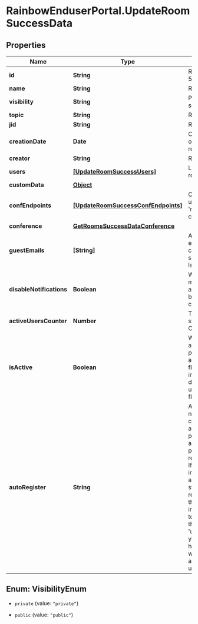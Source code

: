 # RainbowEnduserPortal.UpdateRoomSuccessData

## Properties

Name | Type | Description | Notes
------------ | ------------- | ------------- | -------------
**id** | **String** | Room unique identifier (like 56d0277a0261b53142a5cab5) | 
**name** | **String** | Room name. | 
**visibility** | **String** | Public/private group visibility for search | 
**topic** | **String** | Room topic | 
**jid** | **String** | Room MUC JID | 
**creationDate** | **Date** | Creation date of the room (read only, set automatically during room creation) | 
**creator** | **String** | Rainbow Id of creator | 
**users** | [**[UpdateRoomSuccessUsers]**](UpdateRoomSuccessUsers.md) | List of users members of the room. | 
**customData** | [**Object**](.md) |  | 
**confEndpoints** | [**[UpdateRoomSuccessConfEndpoints]**](UpdateRoomSuccessConfEndpoints.md) | Conference end point of a room user. This user is always a &#39;moderator&#39;. Only one confEndPoint per room. | 
**conference** | [**GetRoomsSuccessDataConference**](GetRoomsSuccessDataConference.md) |  | 
**guestEmails** | **[String]** | Array of non rainbow users email. The former conference.guestEmails field should be deprecated sooner or later | 
**disableNotifications** | **Boolean** | When set to true, there is no more notifications to be sent by a room in all cases with text body (user join/leave, conference start/end) | 
**activeUsersCounter** | **Number** | The number of users with the status &#39;accepted&#39; or &#39;invited&#39;. Only available when format&#x3D;full | 
**isActive** | **Boolean** | When set to true all room users are invited to share their presence. Else they have to wait an event from XMPP server. This flag is reset when the room is inactive for a while (basically 60 days), and set when the first user share his presence. This flag is read-only. | 
**autoRegister** | **String** | A user can create a room and not have to register users. He can share instead a public link also called &#39;public URL&#39;([users public link][0]). According with autoRegister value, if another person uses the link to join the room:   * autoRegister &#x3D; &#39;unlock&#39;: If this user is not yet registered inside this room, he is automatically included with the status &#39;accepted&#39; and join the room. * autoRegister &#x3D; &#39;lock&#39;: If this user is not yet registered inside this room, he can&#39;t access to the room. So that he can&#39;t join the room. * autoRegister &#x3D; &#39;unlock_ack&#39;: If this user is not yet registered inside this room, he can&#39;t access to the room waiting for the room&#39;s owner acknowledgment.   [0]: #api-users_rooms_public_link | 



## Enum: VisibilityEnum


* `private` (value: `"private"`)

* `public` (value: `"public"`)




